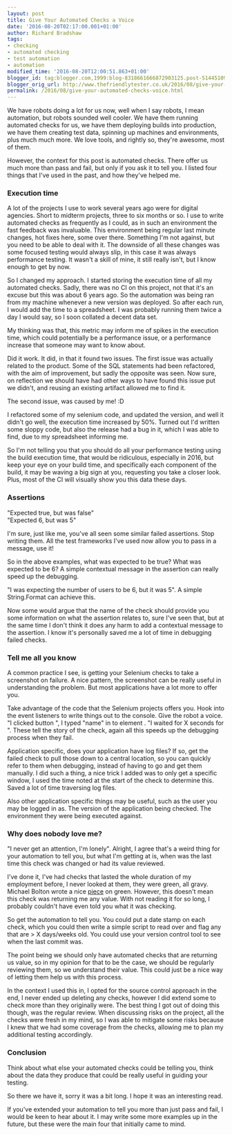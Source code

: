 ```yaml
---
layout: post
title: Give Your Automated Checks a Voice
date: '2016-08-20T02:17:00.001+01:00'
author: Richard Bradshaw
tags:
- checking
- automated checking
- test automation
- automation
modified_time: '2016-08-20T12:00:51.863+01:00'
blogger_id: tag:blogger.com,1999:blog-8318661666872903125.post-5144510964058909413
blogger_orig_url: http://www.thefriendlytester.co.uk/2016/08/give-your-automated-checks-voice.html
permalink: /2016/08/give-your-automated-checks-voice.html
---
```


We have robots doing a lot for us now, well when I say robots, I mean automation, but robots sounded well cooler. We have them running automated checks for us, we have them deploying builds into production, we have them creating test data, spinning up machines and environments, plus much much more. We love tools, and rightly so, they're awesome, most of them.  

However, the context for this post is automated checks. There offer us much more than pass and fail, but only if you ask it to tell you. I listed four things that I've used in the past, and how they've helped me.  

### Execution time  

A lot of the projects I use to work several years ago were for digital agencies. Short to midterm projects, three to six months or so. I use to write automated checks as frequently as I could, as in such an environment the fast feedback was invaluable. This environment being regular last minute changes, hot fixes here, some over there. Something I'm not against, but you need to be able to deal with it. The downside of all these changes was some focused testing would always slip, in this case it was always performance testing. It wasn't a skill of mine, it still really isn't, but I know enough to get by now.  

So I changed my approach. I started storing the execution time of all my automated checks. Sadly, there was no CI on this project, not that it's an excuse but this was about 6 years ago. So the automation was being ran from my machine whenever a new version was deployed. So after each run, I would add the time to a spreadsheet. I was probably running them twice a day I would say, so I soon collated a decent data set.  

My thinking was that, this metric may inform me of spikes in the execution time, which could potentially be a performance issue, or a performance increase that someone may want to know about.  

Did it work. It did, in that it found two issues. The first issue was actually related to the product. Some of the SQL statements had been refactored, with the aim of improvement, but sadly the opposite was seen. Now sure, on reflection we should have had other ways to have found this issue put we didn't, and reusing an existing artifact allowed me to find it.  

The second issue, was caused by me! :D  

I refactored some of my selenium code, and updated the version, and well it didn't go well, the execution time increased by 50%. Turned out I'd written some sloppy code, but also the release had a bug in it, which I was able to find, due to my spreadsheet informing me.  

So I'm not telling you that you should do all your performance testing using the build execution time, that would be ridiculous, especially in 2016, but keep your eye on your build time, and specifically each component of the build, it may be waving a big sign at you, requesting you take a closer look. Plus, most of the CI will visually show you this data these days.  

### Assertions  

"Expected true, but was false"  
"Expected 6, but was 5"  

I'm sure, just like me, you've all seen some similar failed assertions. Stop writing them. All the test frameworks I've used now allow you to pass in a message, use it!  

So in the above examples, what was expected to be true? What was expected to be 6? A simple contextual message in the assertion can really speed up the debugging.  

"I was expecting the number of users to be 6, but it was 5". A simple String.Format can achieve this.  

Now some would argue that the name of the check should provide you some information on what the assertion relates to, sure I've seen that, but at the same time I don't think it does any harm to add a contextual message to the assertion. I know it's personally saved me a lot of time in debugging failed checks.  

### Tell me all you know  

A common practice I see, is getting your Selenium checks to take a screenshot on failure. A nice pattern, the screenshot can be really useful in understanding the problem. But most applications have a lot more to offer you.  

Take advantage of the code that the Selenium projects offers you. Hook into the event listeners to write things out to the console. Give the robot a voice. "I clicked button <locator>", I typed "name" in to element <locator>. "I waited for X seconds for <element>". These tell the story of the check, again all this speeds up the debugging process when they fail.  

Application specific, does your application have log files? If so, get the failed check to pull those down to a central location, so you can quickly refer to them when debugging, instead of having to go and get them manually. I did such a thing, a nice trick I added was to only get a specific window, I used the time noted at the start of the check to determine this. Saved a lot of time traversing log files.

Also other application specific things may be useful, such as the user you may be logged in as. The version of the application being checked. The environment they were being executed against.  

### Why does nobody love me?  

"I never get an attention, I'm lonely". Alright, I agree that's a weird thing for your automation to tell you, but what I'm getting at is, when was the last time this check was changed or had its value reviewed.  

I've done it, I've had checks that lasted the whole duration of my employment before, I never looked at them, they were green, all gravy. Michael Bolton wrote a nice [piece](http://www.developsense.com/blog/2015/07/on-green/) on green. However, this doesn't mean this check was returning me any value. With not reading it for so long, I probably couldn't have even told you what it was checking.

So get the automation to tell you. You could put a date stamp on each check, which you could then write a simple script to read over and flag any that are > X days/weeks old. You could use your version control tool to see when the last commit was.  

The point being we should only have automated checks that are returning us value, so in my opinion for that to be the case, we should be regularly reviewing them, so we understand their value. This could just be a nice way of letting them help us with this process.  

In the context I used this in, I opted for the source control approach in the end, I never ended up deleting any checks, however I did extend some to check more than they originally were. The best thing I got out of doing this though, was the regular review. When discussing risks on the project, all the checks were fresh in my mind, so I was able to mitigate some risks because I knew that we had some coverage from the checks, allowing me to plan my additional testing accordingly. 
 
### Conclusion  

Think about what else your automated checks could be telling you, think about the data they produce that could be really useful in guiding your testing.  

So there we have it, sorry it was a bit long. I hope it was an interesting read.  

If you've extended your automation to tell you more than just pass and fail, I would be keen to hear about it. I may write some more examples up in the future, but these were the main four that initially came to mind.